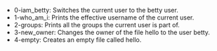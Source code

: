 - 0-iam_betty: Switches the current user to the betty user.
- 1-who_am_i: Prints the effective username of the current user.
- 2-groups: Prints all the groups the current user is part of.
- 3-new_owner: Changes the owner of the file hello to the user betty.
- 4-empty: Creates an empty file called hello.
